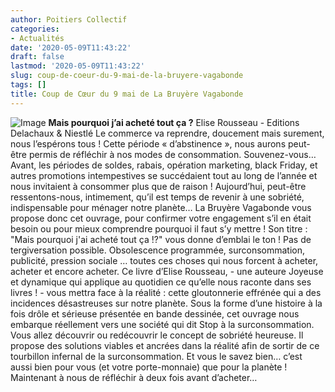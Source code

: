 ```yaml
---
author: Poitiers Collectif
categories:
- Actualités
date: '2020-05-09T11:43:22'
draft: false
lastmod: '2020-05-09T11:43:22'
slug: coup-de-coeur-du-9-mai-de-la-bruyere-vagabonde
tags: []
title: Coup de Cœur du 9 mai de La Bruyère Vagabonde
---
```


![Image](/images/2025/coup-de-coeur-du-9-mai-de-la-bruyere-vagabonde/conseil-lecture-4-1024x538.jpg) **Mais pourquoi j’ai acheté tout ça ?** Elise Rousseau - Editions Delachaux & Niestlé Le commerce va reprendre, doucement mais surement, nous l’espérons tous ! Cette période « d’abstinence », nous aurons peut-être permis de réfléchir à nos modes de consommation. Souvenez-vous… Avant, les périodes de soldes, rabais, opération marketing, black Friday, et autres promotions intempestives se succédaient tout au long de l’année et nous invitaient à consommer plus que de raison ! Aujourd’hui, peut-être ressentons-nous, intimement, qu’il est temps de revenir à une sobriété, indispensable pour ménager notre planète… La Bruyère Vagabonde vous propose donc cet ouvrage, pour confirmer votre engagement s’il en était besoin ou pour mieux comprendre pourquoi il faut s’y mettre ! Son titre : "Mais pourquoi j'ai acheté tout ça !?" vous donne d’emblai le ton ! Pas de tergiversation possible. Obsolescence programmée, surconsommation, publicité, pression sociale … toutes ces choses qui nous forcent à acheter, acheter et encore acheter. Ce livre d’Elise Rousseau, - une auteure Joyeuse et dynamique qui applique au quotidien ce qu’elle nous raconte dans ses livres ! - vous mettra face à la réalité : cette gloutonnerie effrénée qui a des incidences désastreuses sur notre planète. Sous la forme d’une histoire à la fois drôle et sérieuse présentée en bande dessinée, cet ouvrage nous embarque réellement vers une société qui dit Stop à la surconsommation. Vous allez découvrir ou redécouvrir le concept de sobriété heureuse. Il propose des solutions viables et ancrées dans la réalité afin de sortir de ce tourbillon infernal de la surconsommation. Et vous le savez bien… c’est aussi bien pour vous (et votre porte-monnaie) que pour la planète ! Maintenant à nous de réfléchir à deux fois avant d’acheter…

